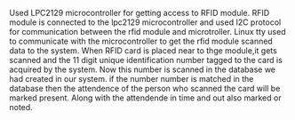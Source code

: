 Used LPC2129 microcontroller for getting access to RFID module.
RFID module is connected to the lpc2129 microcontroller and used I2C protocol for communication between the rfid module and microtroller.
Linux tty used to communicate with the microcontroller to get the rfid module scanned data to the system.
When RFID card is placed near to thge module,it gets scanned and the 11 digit unique identification number tagged to the card is acquired by the system.
Now this number is scanned in the database we had created in our system.
if the number number is matched in the database then the attendence of the person who scanned the card will be marked present.
Along with the attendende in time and out also marked or noted.

